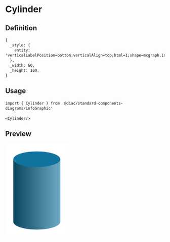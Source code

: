 # Cylinder

## Definition

```
{
  _style: { 
    entity: 'verticalLabelPosition=bottom;verticalAlign=top;html=1;shape=mxgraph.infographic.cylinder;fillColor=#10739E;strokeColor=none;',
  },
  _width: 60,
  _height: 100,
}
```

## Usage

```
import { Cylinder } from '@diac/standard-components-diagrams/infoGraphic'

<Cylinder/>
```

## Preview

<img src="./cylinder.png" width="200"/>
